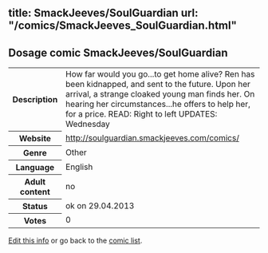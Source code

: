 title: SmackJeeves/SoulGuardian
url: "/comics/SmackJeeves_SoulGuardian.html"
---
Dosage comic SmackJeeves/SoulGuardian
-----------------------------------------

<p id="msg"></p>
<script type="text/javascript">
if (window.location.search === '?edit_info_mail=sent_ok') {
  var elem = document.getElementById("msg");
  elem.innerHTML = 'Edited information sucessfully sent for review, which is usually done daily. Thanks!';
  elem.className = 'ok';
}
</script>
<table class="comicinfo">
<tr>
<th>Description</th><td>How far would you go...to get home alive? Ren has been kidnapped, and sent to the future. Upon her arrival, a strange cloaked young man finds her. On hearing her circumstances...he offers to help her, for a price. READ: Right to left UPDATES: Wednesday</td>
</tr>
<tr>
<th>Website</th><td><a href="http://soulguardian.smackjeeves.com/comics/">http://soulguardian.smackjeeves.com/comics/</a></td>
</tr>
<tr>
<th>Genre</th><td>Other</td>
</tr>
<tr>
<th>Language</th><td>English</td>
</tr>
<tr>
<th>Adult content</th><td>no</td>
</tr>
<tr>
<th>Status</th><td>ok on 29.04.2013</td>
</tr>
<tr>
<th>Votes</th><td>0</td>
</tr>
</table>

[Edit this info](SmackJeeves_SoulGuardian_edit.html) or go back to the [comic list](../comic-index.html).
